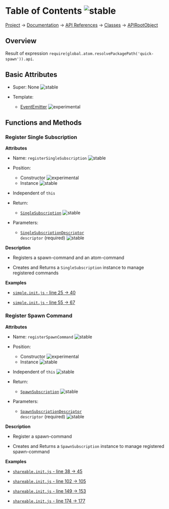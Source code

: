# Table of Contents ![stable]
[Project](https://github.com/ksxatompackages/quick-spawn) → [Documentation](../..) → [API References](..) → [Classes](.) → [APIRootObject](./api.md)

## Overview

Result of expression `require(global.atom.resolvePackagePath('quick-spawn')).api`.

## Basic Attributes

* Super: None ![stable]

* Template:
  - [EventEmitter](../templates/event-emitter.md) ![experimental]

## Functions and Methods

### Register Single Subscription

**Attributes**

* Name: `registerSingleSubscription` ![stable]

* Position:
  - Constructor ![experimental]
  - Instance ![stable]

* Independent of `this`

* Return:
  - [`SingleSubscription`](./single-subscription.md) ![stable]

* Parameters:
  - <code>[SingleSubscriptionDescriptor](../structures/single-subscription-descriptor.md) descriptor</code> (required) ![stable]

**Description**

* Registers a spawn-command and an atom-command

* Creates and Returns a `SingleSubscription` instance to manage registered commands

**Examples**

* [`simple.init.js` - line 25 → 40](https://github.com/ksxatompackages/quick-spawn/blob/latest/examples/simple.init.js#L25-L40)

* [`simple.init.js` - line 55 → 67](https://github.com/ksxatompackages/quick-spawn/blob/latest/examples/simple.init.js#L55-L67)

### Register Spawn Command

**Attributes**

* Name: `registerSpawnCommand` ![stable]

* Position:
  - Constructor ![experimental]
  - Instance ![stable]

* Independent of `this` ![stable]

* Return:
  - [`SpawnSubscription`](./spawn-subscription.md) ![stable]

* Parameters:
  - <code>[SpawnSubscriptionDescriptor](../structures/spawn-command-descriptor.md) descriptor</code> (required) ![stable]

**Description**

* Register a spawn-command

* Creates and Returns a `SpawnSubscription` instance to manage registered spawn-command

**Examples**

* [`shareable.init.js` - line 38 → 45](https://github.com/ksxatompackages/quick-spawn/blob/latest/examples/shareable.init.js#L38-L45)

* [`shareable.init.js` - line 102 → 105](https://github.com/ksxatompackages/quick-spawn/blob/latest/examples/shareable.init.js#L102-L105)

* [`shareable.init.js` - line 149 → 153](https://github.com/ksxatompackages/quick-spawn/blob/latest/examples/shareable.init.js#L149-L153)

* [`shareable.init.js` - line 174 → 177](https://github.com/ksxatompackages/quick-spawn/blob/latest/examples/shareable.init.js#L174-L177)

[fixed]: https://cdn.rawgit.com/ksxatompackages/quick-spawn/images-v0.1.1/docs/images/badges/fixed.svg
[stable]: https://cdn.rawgit.com/ksxatompackages/quick-spawn/images-v0.1.1/docs/images/badges/stable.svg
[experimental]: https://cdn.rawgit.com/ksxatompackages/quick-spawn/images-v0.1.1/docs/images/badges/experimental.svg
[deprecated]: https://cdn.rawgit.com/ksxatompackages/quick-spawn/images-v0.1.1/docs/images/badges/deprecated.svg
